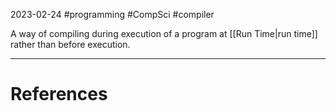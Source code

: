 2023-02-24
#programming #CompSci #compiler

A way of compiling during execution of a program at [[Run Time|run time]] rather than before execution.

---
# References
